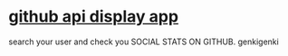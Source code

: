 # [github api display app](https://maximosan.github.io/github-api-display-app/)

search your user and check you SOCIAL STATS ON GITHUB. genkigenki